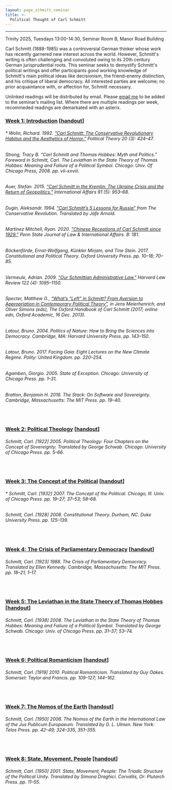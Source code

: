 ```yaml
---
layout: page_schmitt_seminar
title: >- 
  Political Thought of Carl Schmitt 
---
```


<hr class="solid">

Trinity 2025, Tuesdays 13:00-14:30, Seminar Room B, Manor Road Building

Carl Schmitt (1888-1985) was a controversial German thinker whose work has recently garnered new interest across the world. However, Schmitt's writing is often challenging and convoluted owing to its 20th century German jurisprudential roots. This seminar seeks to demystify Schmitt's political writings and offer participants good working knowledge of Schmitt's main political ideas like decisionism, the friend-enemy distinction, and his critique of liberal democracy. All interested parties are welcome; no prior acquaintance with, or affection for, Schmitt necessary.

Unlinked readings will be distributed by email. Please <a href="mailto:jeffrey.liu@politics.ox.ac.uk">email me</a> to be added to the seminar’s mailing list. Where there are multiple readings per week, recommeded readings are demarkated with an asterix.

<h3>
  <u>Week 1: Introduction</u> [<a href="https://docs.google.com/document/d/1CT2YDTtTzSfpEHf-0ejdKVWObN2eJSiyHWgdtaFSbbM/edit?usp=sharing" target="_blank">handout</a>]
</h3>
<h6>
  * Wolin, Richard. 1992. <a href="https://www.jstor.org/stable/192186" target="_blank">“Carl Schmitt: The Conservative Revolutionary Habitus and the Aesthetics of Horror.”</a> <em>Political Theory</em> 20 (3): 424–47.
</h6>
<h6>
  Strong, Tracy B. “Carl Schmitt and Thomas Hobbes: Myth and Politics.” Foreword in Schmitt, Carl. <em>The Leviathan in the State Theory of Thomas Hobbes: Meaning and Failure of a Political Symbol.</em> Chicago: Univ. Of Chicago Press, 2008. pp. vii–xxviii.
</h6>
<h6>
  Auer, Stefan. 2015. <a href="https://doi.org/10.1111/1468-2346.12392" target="_blank">“Carl Schmitt in the Kremlin: The Ukraine Crisis and the Return of Geopolitics.”</a> <em>International Affairs</em> 91 (5): 953–68.
</h6>
<h6>
  Dugin, Aleksandr. 1994. <a href="https://eurasianist-archive.com/2016/10/12/carl-schmitts-5-lessons-for-russia/" target="_blank">“Carl Schmitt’s 5 Lessons for Russia”</a> from <em>The Conservative Revolution.</em> Translated by Jafe Arnold.
</h6>
<h6>
  Martinez Mitchell, Ryan. 2020. <a href="https://elibrary.law.psu.edu/jlia/vol8/iss1/8" target="_blank">“Chinese Receptions of Carl Schmitt since 1929.”</a> <em>Penn State Journal of Law & International Affairs.</em> 8: 181.
</h6>
<h6>
  Böckenförde, Ernst-Wolfgang, Künkler Mirjam, and Tine Stein. 2017. <em>Constitutional and Political Theory.</em> Oxford University Press. pp. 10–18; 70–85.
</h6>
<h6>
  Vermeule, Adrian. 2009. <a href="https://harvardlawreview.org/print/vol-122/our-schmittian-administrative-law/" target="_blank">“Our Schmittian Administrative Law.”</a> <em>Harvard Law Review</em> 122 (4): 1095–1150.
</h6>
<h6>
  Specter, Matthew G., <a href="https://doi.org/10.1093/oxfordhb/9780199916931.013.011" target="_blank">“What’s “Left” in Schmitt? From Aversion to Appropriation in Contemporary Political Theory”</a>, in Jens Meierhenrich, and Oliver Simons (eds), <em>The Oxford Handbook of Carl Schmitt</em> (2017; online edn, Oxford Academic, 16 Dec. 2013).
</h6>
<h6>
  Latour, Bruno. 2004. <em>Politics of Nature: How to Bring the Sciences into Democracy.</em> Cambridge, MA: Harvard University Press. pp. 143–150.
</h6>
<h6>
  Latour, Bruno. 2017. <em>Facing Gaia: Eight Lectures on the New Climate Regime.</em> Polity: United Kingdom. pp. 220–254.
</h6>
<h6>
  Agamben, Giorgio. 2005. <em>State of Exception.</em> Chicago: University of Chicago Press. pp. 1–31.
</h6>
<h6>
  Bratton, Benjamin H. 2016. <em>The Stack: On Software and Sovereignty.</em> Cambridge, Massachusetts: The MIT Press. pp. 19–40.
</h6>
<br>
<h3>
  <u>Week 2: Political Theology</u> [<a href="https://docs.google.com/document/d/1xhToo9ZZCo4lbEcbEfrdg1RlaTYus0o5r01gmUjxHtU/edit?tab=t.0#heading=h.2sbcxls2ho75" target="_blank">handout</a>]
</h3>
<h6>
  Schmitt, Carl. [1922] 2005. <em>Political Theology: Four Chapters on the Concept of Sovereignty.</em> Translated by George Schwab. Chicago: University of Chicago Press. pp. 5–66.
</h6>
<br>
<h3>
  <u>Week 3: The Concept of the Political</u> [<a href="https://docs.google.com/document/d/13CwjQgIBC2oKMOZWxDxF4rH5UfWbpf6X3Unr77s6u0g/edit?usp=sharing" target="_blank">handout</a>]
</h3>
<h6>
  * Schmitt, Carl. [1932] 2007. <em>The Concept of the Political.</em> Chicago, Ill. Univ. of Chicago Press. pp. 19–27; 37–53; 58–68.
</h6>
<h6>
  Schmitt, Carl. [1928] 2008. <em>Constitutional Theory.</em> Durham, NC. Duke University Press. pp. 125–139. 
</h6>
<br>
<h3>
  <u>Week 4: The Crisis of Parliamentary Democracy</u> [<a href="https://docs.google.com/document/d/19XNqZyHgJSu3pldiYl0h_vwoY_pJHK-xCBeAa5VcLKQ/edit?usp=sharing" target="_blank">handout</a>]
</h3>
<h6>
  Schmitt, Carl. [1923] 1988. <em>The Crisis of Parliamentary Democracy.</em> Translated by Ellen Kennedy. Cambridge, Massachusetts: The MIT Press. pp. 18–21; 1–17. 
</h6>
<br>
<h3>
   <u>Week 5: The Leviathan in the State Theory of Thomas Hobbes</u> [<a href="https://docs.google.com/document/d/1vj-hv7aZtW6qVi3O0HIS_FfIZXQmfOyGll2pomCLiYk/edit?usp=sharing" target="_blank">handout</a>]
</h3>
<h6>
  Schmitt, Carl. [1938] 2008. <em>The Leviathan in the State Theory of Thomas Hobbes: Meaning and Failure of a Political Symbol.</em> Translated by George Schwab. Chicago: Univ. of Chicago Press. pp. 31–37; 53–74.
</h6>
<br>
<h3>
   <u>Week 6: Political Romanticism</u> [<a href="https://docs.google.com/document/d/1MXCckr7witzGY8tf_leZ32PVYeNEWQjl1Ln7B6kVgvM/edit?usp=sharing" target="_blank">handout</a>]
</h3>
<h6>
  Schmitt, Carl. [1919] 2010. <em>Political Romanticism.</em> Translated by Guy Oakes. Somerset: Taylor and Francis. pp. 109–127; 144–162.
</h6>
<br>
<h3>
   <u>Week 7: The Nomos of the Earth</u> [<a href="https://docs.google.com/document/d/1u98TaB06sTmEAmYRVGl2t2-nRsEPq7yKrnF6DFGpQ54/edit?usp=sharing" target="_blank">handout</a>]
</h3>
<h6>
  Schmitt, Carl. [1950] 2006. <em>The Nomos of the Earth in the International Law of the Jus Publicum Europaeum.</em> Translated by G. L. Ulmen. New York: Telos Press. pp. 42–49; 324–335, 351–355.
</h6>
<br>
<h3>
   <u>Week 8: State, Movement, People</u> [<a href="https://docs.google.com/document/d/1CUCKNBWX8XMlRGp7MQNwbUWkYLQ6uRRpGo2IyGzgiQQ/edit?usp=sharing" target="_blank">handout</a>]
</h3>
<h6>
  Schmitt, Carl. [1950] 2001. <em>State, Movement, People: The Triadic Structure of the Political Unity.</em> Translated by Simona Draghici. Corvallis, Or: Plutarch Press. pp. 11–55.
</h6>
